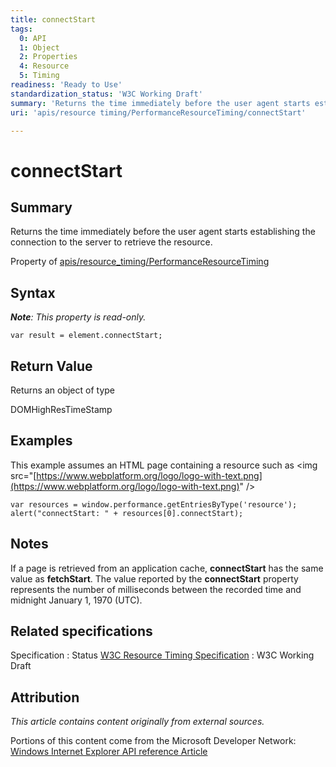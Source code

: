 ```yaml
---
title: connectStart
tags:
  0: API
  1: Object
  2: Properties
  4: Resource
  5: Timing
readiness: 'Ready to Use'
standardization_status: 'W3C Working Draft'
summary: 'Returns the time immediately before the user agent starts establishing the connection to the server to retrieve the resource.'
uri: 'apis/resource timing/PerformanceResourceTiming/connectStart'

---
```

# connectStart

## Summary

Returns the time immediately before the user agent starts establishing the connection to the server to retrieve the resource.

<span data-meta="applies_to" data-type="key">Property of <span data-type="value">[apis/resource\_timing/PerformanceResourceTiming](/apis/resource_timing/PerformanceResourceTiming)</span></span>

## Syntax

***Note**: This property is read-only.*

``` {.js}
var result = element.connectStart;
```

## Return Value

<span data-meta="return" data-type="key">Returns an object of type <span data-type="value"></span></span>

DOMHighResTimeStamp

## Examples

This example assumes an HTML page containing a resource such as \<img src="[https://www.webplatform.org/logo/logo-with-text.png](https://www.webplatform.org/logo/logo-with-text.png)" /\>

``` {.js}
var resources = window.performance.getEntriesByType('resource');
alert("connectStart: " + resources[0].connectStart);
```

## Notes

If a page is retrieved from an application cache, **connectStart** has the same value as **fetchStart**. The value reported by the **connectStart** property represents the number of milliseconds between the recorded time and midnight January 1, 1970 (UTC).

## Related specifications

Specification
:   Status
[W3C Resource Timing Specification](http://www.w3.org/TR/resource-timing/)
:   W3C Working Draft

## Attribution

*This article contains content originally from external sources.*

Portions of this content come from the Microsoft Developer Network: [Windows Internet Explorer API reference Article](http://msdn.microsoft.com/en-us/library/ie/hh828809%28v=vs.85%29.aspx)

